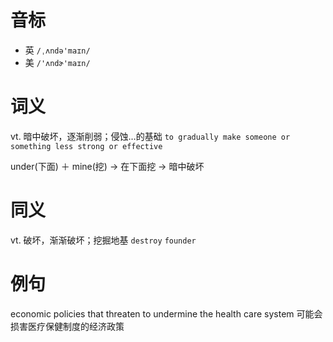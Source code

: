 # 音标

- 英 `/ˌʌndə'maɪn/`
- 美 `/'ʌndɚ'maɪn/`

# 词义

vt. 暗中破坏，逐渐削弱；侵蚀…的基础
`to gradually make someone or something less strong or effective`



under(下面) ＋ mine(挖) → 在下面挖 → 暗中破坏

# 同义

vt. 破坏，渐渐破坏；挖掘地基
`destroy` `founder`

# 例句

economic policies that threaten to undermine the health care system
可能会损害医疗保健制度的经济政策



